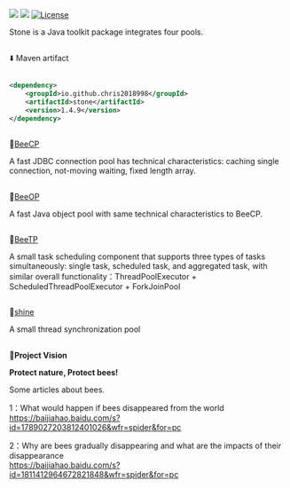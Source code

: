 ![](https://img.shields.io/badge/Java-8+-green.svg)
![](https://img.shields.io/maven-central/v/io.github.chris2018998/stone?logo=apache-maven)
[![License](https://img.shields.io/github/license/Chris2018998/stone?color=4D7A97&logo=apache)](https://github.com/Chris2018998/stone/blob/main/LICENSE)

Stone is a Java toolkit package integrates four pools.

## 
:arrow_down: Maven artifact
```xml

<dependency>
    <groupId>io.github.chris2018998</groupId>
    <artifactId>stone</artifactId>
    <version>1.4.9</version>
</dependency>
```
## 
🌸[BeeCP](doc/Introduction/beecp_readme_eng.md)

A fast JDBC connection pool has technical characteristics: caching single connection, not-moving waiting, fixed length array.

## 
🌷[BeeOP](doc/Introduction/beeop_readme_eng.md)

A fast Java object pool with same technical characteristics to BeeCP.
## 
🌹[BeeTP](doc/Introduction/beetp_readme_eng.md)

A small task scheduling component that supports three types of tasks simultaneously: single task, scheduled task, and aggregated task, with similar overall functionality：ThreadPoolExecutor +
ScheduledThreadPoolExecutor + ForkJoinPool

## 
🌻[shine](doc/Introduction/shine_readme_eng.md)

A small thread synchronization pool


##
🌲**Project Vision** 

**Protect nature, Protect bees!**

Some articles about bees.

1：What would happen if bees disappeared from the world</br>
https://baijiahao.baidu.com/s?id=1789027203812401026&wfr=spider&for=pc

2：Why are bees gradually disappearing and what are the impacts of their disappearance</br>
https://baijiahao.baidu.com/s?id=1811412964672821848&wfr=spider&for=pc


